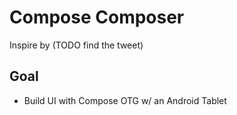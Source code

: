 # Compose Composer

Inspire by (TODO find the tweet)

## Goal

- Build UI with Compose OTG w/ an Android Tablet

